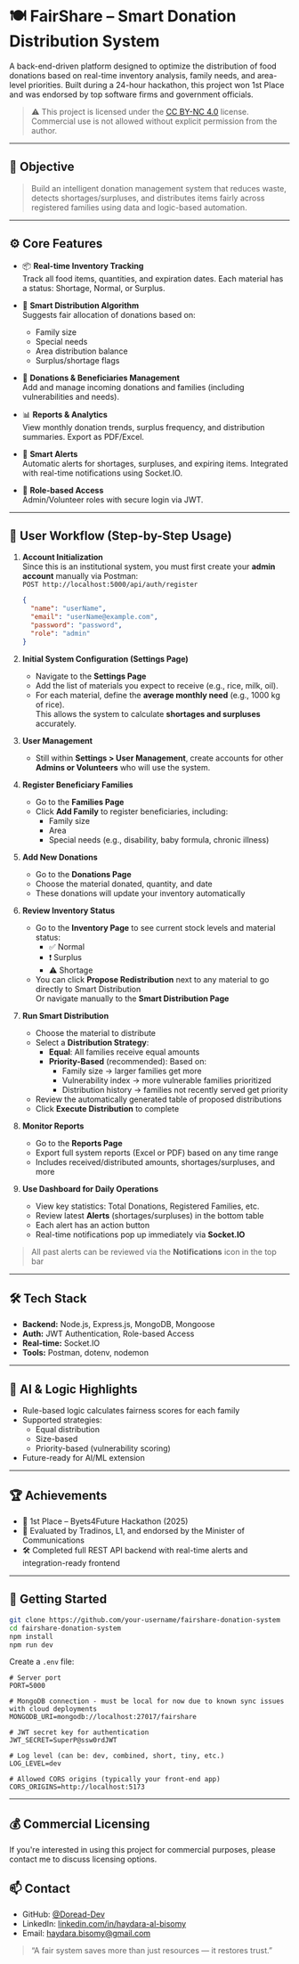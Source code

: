 # 🍽️ FairShare – Smart Donation Distribution System

A back-end-driven platform designed to optimize the distribution of food donations based on real-time inventory analysis, family needs, and area-level priorities. Built during a 24-hour hackathon, this project won 1st Place and was endorsed by top software firms and government officials.

> ⚠️ This project is licensed under the [CC BY-NC 4.0](./LICENSE) license. Commercial use is not allowed without explicit permission from the author.
---

## 🎯 Objective

> Build an intelligent donation management system that reduces waste, detects shortages/surpluses, and distributes items fairly across registered families using data and logic-based automation.

---

## ⚙️ Core Features

- 📦 **Real-time Inventory Tracking**  
  Track all food items, quantities, and expiration dates. Each material has a status: Shortage, Normal, or Surplus.

- 🧠 **Smart Distribution Algorithm**  
  Suggests fair allocation of donations based on:
  - Family size
  - Special needs
  - Area distribution balance
  - Surplus/shortage flags

- 📝 **Donations & Beneficiaries Management**  
  Add and manage incoming donations and families (including vulnerabilities and needs).

- 📊 **Reports & Analytics**  
  View monthly donation trends, surplus frequency, and distribution summaries. Export as PDF/Excel.

- 🔔 **Smart Alerts**  
  Automatic alerts for shortages, surpluses, and expiring items. Integrated with real-time notifications using Socket.IO.

- 👤 **Role-based Access**  
  Admin/Volunteer roles with secure login via JWT.

---

## 🧭 User Workflow (Step-by-Step Usage)

1. **Account Initialization**  
   Since this is an institutional system, you must first create your **admin account** manually via Postman:  
   `POST http://localhost:5000/api/auth/register`

   ```json
   {
     "name": "userName",
     "email": "userName@example.com",
     "password": "password",
     "role": "admin"
   }
   ```

2. **Initial System Configuration (Settings Page)**  
   - Navigate to the **Settings Page**
   - Add the list of materials you expect to receive (e.g., rice, milk, oil).
   - For each material, define the **average monthly need** (e.g., 1000 kg of rice).  
     This allows the system to calculate **shortages and surpluses** accurately.

3. **User Management**  
   - Still within **Settings > User Management**, create accounts for other **Admins or Volunteers** who will use the system.

4. **Register Beneficiary Families**  
   - Go to the **Families Page**
   - Click **Add Family** to register beneficiaries, including:
     - Family size
     - Area
     - Special needs (e.g., disability, baby formula, chronic illness)

5. **Add New Donations**  
   - Go to the **Donations Page**
   - Choose the material donated, quantity, and date
   - These donations will update your inventory automatically

6. **Review Inventory Status**  
   - Go to the **Inventory Page** to see current stock levels and material status:
     - ✅ Normal
     - ❗ Surplus
     - ⚠️ Shortage
   - You can click **Propose Redistribution** next to any material to go directly to Smart Distribution  
     Or navigate manually to the **Smart Distribution Page**

7. **Run Smart Distribution**  
   - Choose the material to distribute
   - Select a **Distribution Strategy**:
     - **Equal**: All families receive equal amounts
     - **Priority-Based** (recommended): Based on:
       - Family size → larger families get more
       - Vulnerability index → more vulnerable families prioritized
       - Distribution history → families not recently served get priority
   - Review the automatically generated table of proposed distributions
   - Click **Execute Distribution** to complete

8. **Monitor Reports**  
   - Go to the **Reports Page**
   - Export full system reports (Excel or PDF) based on any time range
   - Includes received/distributed amounts, shortages/surpluses, and more

9. **Use Dashboard for Daily Operations**  
   - View key statistics: Total Donations, Registered Families, etc.
   - Review latest **Alerts** (shortages/surpluses) in the bottom table
   - Each alert has an action button
   - Real-time notifications pop up immediately via **Socket.IO**

> All past alerts can be reviewed via the **Notifications** icon in the top bar

---

## 🛠️ Tech Stack

- **Backend:** Node.js, Express.js, MongoDB, Mongoose  
- **Auth:** JWT Authentication, Role-based Access  
- **Real-time:** Socket.IO  
- **Tools:** Postman, dotenv, nodemon

---

## 🧠 AI & Logic Highlights

- Rule-based logic calculates fairness scores for each family
- Supported strategies:
  - Equal distribution
  - Size-based
  - Priority-based (vulnerability scoring)
- Future-ready for AI/ML extension

---

## 🏆 Achievements

- 🥇 1st Place – Byets4Future Hackathon (2025)  
- 👥 Evaluated by Tradinos, L1, and endorsed by the Minister of Communications  
- 🛠️ Completed full REST API backend with real-time alerts and integration-ready frontend

---

## 🚀 Getting Started

```bash
git clone https://github.com/your-username/fairshare-donation-system
cd fairshare-donation-system
npm install
npm run dev
```

Create a `.env` file:

```
# Server port
PORT=5000

# MongoDB connection - must be local for now due to known sync issues with cloud deployments
MONGODB_URI=mongodb://localhost:27017/fairshare

# JWT secret key for authentication
JWT_SECRET=SuperP@ssw0rdJWT

# Log level (can be: dev, combined, short, tiny, etc.)
LOG_LEVEL=dev

# Allowed CORS origins (typically your front-end app)
CORS_ORIGINS=http://localhost:5173

```

---

## 💰 Commercial Licensing

If you're interested in using this project for commercial purposes, please contact me to discuss licensing options.


## 📫 Contact

- GitHub: [@Doread-Dev](https://github.com/Doread-Dev)
- LinkedIn: [linkedin.com/in/haydara-al-bisomy](https://www.linkedin.com/in/haydara-al-bisomy)
- Email: haydara.bisomy@gmail.com


> “A fair system saves more than just resources — it restores trust.”
